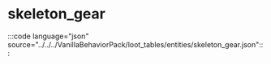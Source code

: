 # skeleton_gear

:::code language="json" source="../../../VanillaBehaviorPack/loot_tables/entities/skeleton_gear.json":::